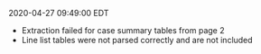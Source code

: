 2020-04-27 09:49:00 EDT


- Extraction failed for case summary tables from page 2
- Line list tables were not parsed correctly and are not included
